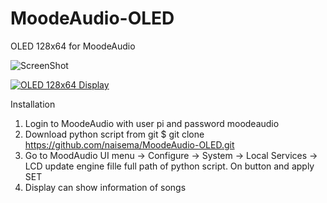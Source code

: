 # MoodeAudio-OLED
OLED 128x64 for MoodeAudio

![ScreenShot](https://github.com/naisema/MoodeAudio-OLED/blob/developer/OLED%20128x64.jpg?raw=true "OLED 128x64 Display")

[![OLED 128x64 Display](https://img.youtue.com/ZFla1naHdzA/0.jpg)](https://www.youtube.com/watch?v=ZFla1naHdzA "OLED 126x64 Display")


Installation

1. Login to MoodeAudio with user pi and password moodeaudio
2. Download python script from git
$ git clone https://github.com/naisema/MoodeAudio-OLED.git
3. Go to MoodAudio UI menu -> Configure -> System -> Local Services -> LCD update engine
   fille full path of python script. On button and apply SET
4. Display can show information of songs
